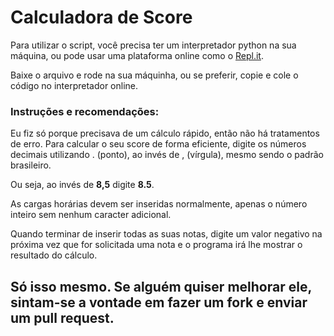 # Calculadora de Score
Para utilizar o script, você precisa ter um interpretador python na sua máquina, ou pode usar uma plataforma online
como o <a href="https://repl.it/languages/python3">Repl.it</a>.

Baixe o arquivo e rode na sua máquinha, ou se preferir, copie e cole o código no interpretador online.

### Instruções e recomendações:
Eu fiz só porque precisava de um cálculo rápido, então não há tratamentos de erro.
Para calcular o seu score de forma eficiente, digite os números decimais utilizando . (ponto), ao invés de , (vírgula), mesmo sendo o padrão brasileiro.

Ou seja, ao invés de <b>8,5</b> digite <b>8.5</b>.

As cargas horárias devem ser inseridas normalmente, apenas o número inteiro sem nenhum caracter adicional.

Quando terminar de inserir todas as suas notas, digite um valor negativo na próxima vez que for solicitada uma nota e o programa irá lhe mostrar o resultado do cálculo.

## Só isso mesmo. Se alguém quiser melhorar ele, sintam-se a vontade em fazer um fork e enviar um pull request.
